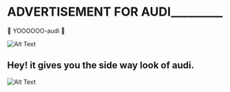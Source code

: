 #           ____________ADVERTISEMENT FOR AUDI_____________________

:metal: YOOOOOO-audi :metal:


![Alt Text](https://rukminim1.flixcart.com/image/416/416/laptop-skin-decal/e/g/9/15-6-shopnow-audi-car-logo-original-imae5p682ebnkzbf.jpeg?q=70)
## Hey! it gives you the side way look of audi.
![Alt Text](https://cdn.gearpatrol.com/wp-content/uploads/2019/01/Complete-Audi-Buying-Guide-gear-patrol-lead-full.jpg)
